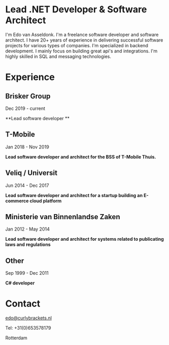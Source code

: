 # Lead .NET Developer & Software Architect

I'm Edo van Asseldonk. I'm a freelance software developer and software architect. I have 20+ years of experience in delivering successful software projects for various types of companies.
I'm specialized in backend development. I mainly focus on building great api's and integrations. I'm highly skilled in SQL and messaging technologies.


# Experience
## Brisker Group
Dec 2019 - current

**Lead software developer **

## T-Mobile
Jan 2018 - Nov 2019

**Lead software developer and architect for the BSS of T-Mobile Thuis.**

## Veliq / Universit
Jun 2014 - Dec 2017

**Lead software developer and architect for a startup building an E-commerce cloud platform**

## Ministerie van Binnenlandse Zaken
Jan 2012 - May 2014

**Lead software developer and architect for systems related to publicating laws and regulations**


## Other
Sep 1999 - Dec 2011

**C# developer**

# Contact
edo@curlybrackets.nl

Tel: +31(0)653578179

Rotterdam
